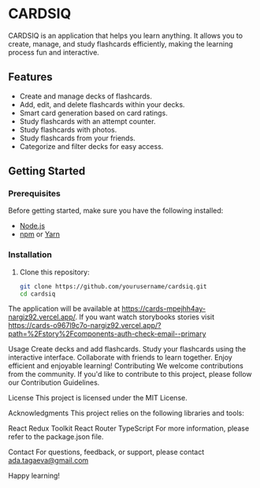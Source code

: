 # CARDSIQ

CARDSIQ is an application that helps you learn anything. It allows you to create, manage, and study flashcards efficiently, making the learning process fun and interactive.

## Features

- Create and manage decks of flashcards.
- Add, edit, and delete flashcards within your decks.
- Smart card generation based on card ratings.
- Study flashcards with an attempt counter.
- Study flashcards with photos.
- Study flashcards from your friends.
- Categorize and filter decks for easy access.

## Getting Started

### Prerequisites

Before getting started, make sure you have the following installed:

- [Node.js](https://nodejs.org/)
- [npm](https://www.npmjs.com/) or [Yarn](https://yarnpkg.com/)

### Installation

1. Clone this repository:

   ```bash
   git clone https://github.com/yourusername/cardsiq.git
   cd cardsiq
The application will be available at https://cards-mpejhh4ay-nargiz92.vercel.app/.
If you want watch storybooks stories visit https://cards-o967l9c7o-nargiz92.vercel.app/?path=%2Fstory%2Fcomponents-auth-check-email--primary

Usage
Create decks and add flashcards.
Study your flashcards using the interactive interface.
Collaborate with friends to learn together.
Enjoy efficient and enjoyable learning!
Contributing
We welcome contributions from the community. If you'd like to contribute to this project, please follow our Contribution Guidelines.

License
This project is licensed under the MIT License.

Acknowledgments
This project relies on the following libraries and tools:

React
Redux Toolkit
React Router
TypeScript
For more information, please refer to the package.json file.

Contact
For questions, feedback, or support, please contact ada.tagaeva@gmail.com

Happy learning!